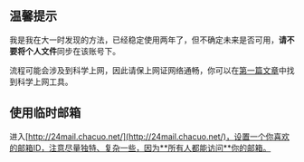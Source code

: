 ## 温馨提示

我是我在大一时发现的方法，已经稳定使用两年了，但不确定未来是否可用，**请不要将个人文件**同步在该账号下。

流程可能会涉及到科学上网，因此请保上网证网络通畅，你可以在[第一篇文章](https://github.com/xiaotianxt/rookie-in-pku/blob/master/入学篇/入学篇.md)中找到科学上网工具。

## 使用临时邮箱

进入[http://24mail.chacuo.net/](http://24mail.chacuo.net/)，设置一个你喜欢的邮箱ID，注意尽量独特、复杂一些，因为**所有人都能访问**你的邮箱。

